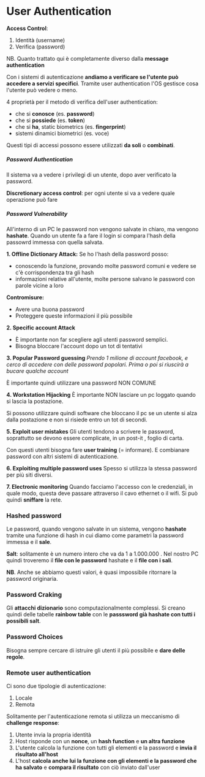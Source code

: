# User Authentication
**Access Control**:
1. Identità (username)
2. Verifica (password)

NB. Quanto trattato qui è completamente diverso dalla **message authentication**

Con i sistemi di autenticazione **andiamo a verificare se l'utente può accedere a servizi specifici**. Tramite user authentication l'OS gestisce cosa l'utente può vedere o meno.

4 proprietà per il metodo di verifica dell'user authentication:
- che si **conosce** (es. **password**)
- che si **possiede** (es. **token**)
- che si **ha**, static biometrics (es. **fingerprint**)
- sistemi dinamici biometrici (es. voce)

Questi tipi di accessi possono essere utilizzati **da soli** o **combinati**.

##### Password Authentication
Il sistema va a vedere i privilegi di un utente, dopo aver verificato la password.

**Discretionary access control**: per ogni utente si va a vedere quale operazione può fare

##### Password Vulnerability
All'interno di un PC le password non vengono salvate in chiaro, ma vengono **hashate**. Quando un utente fa a fare il login si compara l'hash della passowrd immessa con quella salvata.

**1. Offline Dictionary Attack:**
Se ho l'hash della password posso:
- conoscendo la funzione, provando molte password comuni e vedere se c'è corrispondenza tra gli hash
- informazioni relative all'utente, molte persone salvano le password con parole vicine a loro

**Contromisure:**
- Avere una buona password
- Proteggere queste informazioni il più possibile

**2. Specific account Attack**
- È importante non far scegliere agli utenti password semplici.
- Bisogna bloccare l'account dopo un tot di tentativi

**3. Popular Password guessing**
*Prendo 1 milione di account facebook, e cerco di accedere con delle password popolari. Prima o poi si riuscirà a bucare qualche account*

È importante quindi utilizzare una password NON COMUNE

**4. Workstation Hijacking**
È importante NON lasciare un pc loggato quando si lascia la postazione. 

Si possono utilizzare quindi software che bloccano il pc se un utente si alza dalla postazione e non si risiede entro un tot di secondi.

**5. Exploit user mistakes**
Gli utenti tendono a scrivere le password, soprattutto se devono essere complicate, in un post-it , foglio di carta.

Con questi utenti bisogna fare **user training** (= informare). E combianare password con altri sistemi di autenticazione.

**6. Exploiting multiple password uses**
Spesso si utilizza la stessa password per più siti diversi.

**7. Electronic monitoring**
Quando facciamo l'accesso con le credenziali, in quale modo, questa deve passare attraverso il cavo ethernet o il wifi. Si può quindi **sniffare** la rete.

### Hashed password
Le password, quando vengono salvate in un sistema, vengono **hashate** tramite una funzione di hash in cui diamo come parametri la password immessa e il **sale**.

**Salt**: solitamente è un numero intero che va da 1 a 1.000.000 .
Nel nostro PC quindi troveremo il **file con le password** hashate e il **file con i sali**.

**NB**. Anche se abbiamo questi valori, è quasi impossibile ritornare la password originaria.

### Password Craking
Gli **attacchi dizionario** sono computazionalmente complessi. Si creano quindi delle tabelle **rainbow table** con le **passsword già hashate con tutti i possibili salt**.

### Password Choices
Bisogna sempre cercare di istruire gli utenti il più possibile e **dare delle regole**.

### Remote user authentication
Ci sono due tipologie di autenticazione:
1. Locale
2. Remota

Solitamente per l'autenticazione remota si utilizza un meccanismo di **challenge response**:
1. Utente invia la propria identità
2. Host risponde con un **nonce**, un **hash function** e **un altra funzione**
3. L'utente calcola la funzione con tutti gli elementi e la password e **invia il risultato all'host**
4. L'host **calcola anche lui la funzione con gli elementi e la password che ha salvato** e **compara il risultato** con ciò inviato dall'user